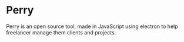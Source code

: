 # Perry

Perry is an open source tool, made in JavaScript using electron to help freelancer manage them clients and projects.
